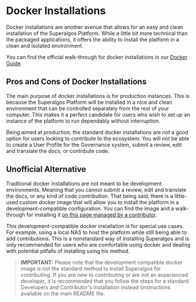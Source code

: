 # Docker Installations

Docker installations are another avenue that allows for an easy and clean installation of the Superalgos Platform. While a little bit more technical than the packaged applications, it offers the ability to install the platform in a clean and isolated environment. 

You can find the official walk-through for docker installations in our [Docker Guide](Docker/README.md).

## Pros and Cons of Docker Installations

The main purpose of docker installations is for production instances.  This is because the Superalgos Platform will be installed in a nice and clean environment that can be controlled separately from the rest of your computer. This makes it a perfect candidate for users who wish to set up an instance of the platform to run dependably without interruption.

Being aimed at production, the standard docker installations are not a good option for users looking to contribute to the ecosystem. You will not be able to create a User Profile for the Governance system, submit a review, edit and translate the docs, or contribute code. 

## Unofficial Alternative

Traditional docker installations are not meant to be development environments. Meaning that you cannot submit a review, edit and translate the docs, or any kind of code contribution.  That being said, there is a little-used custom docker image that will allow you to install the platform in a development-compatible configuration.  You can find the image and a walk-through for installing it [on this page managed by a contributor](https://hub.docker.com/r/martinb78/superalgos-docker-develop).

This development-compatible docker installation is for special use cases. For example, using a local NAS to host the platform while still being able to add contributions. This is a nonstandard way of installing Superalgos and is only recommended for users who are comfortable using docker and dealing with potential pitfalls of installing using his method. 

> **IMPORTANT:** Please note that the development compatible docker image is not the standard method to install Superalgos for contributing. If you are new to contributing or are not an experienced developer, it is recommended that you follow the steps for a standard Developers and Contributor's installation instead (instructions available on the main README file.
